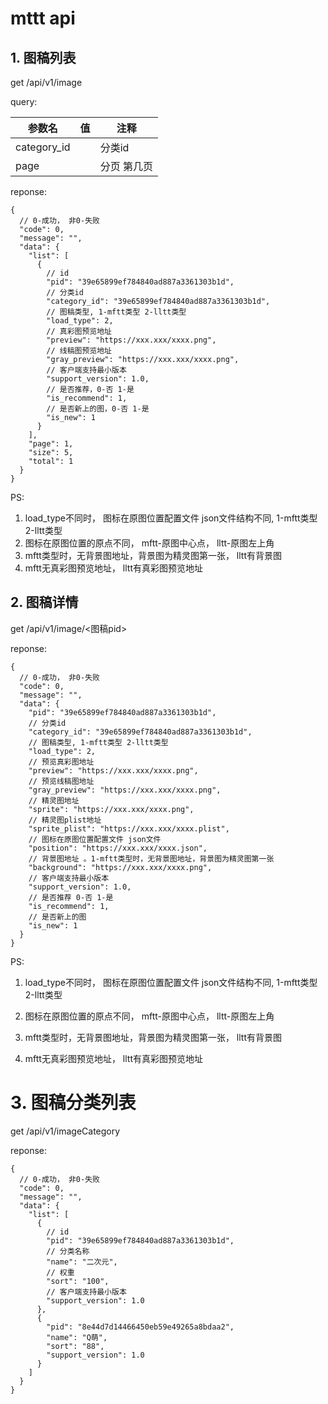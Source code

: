 # mttt api

## 1. 图稿列表

get	/api/v1/image

query:

| 参数名      | 值   | 注释        |
| ----------- | ---- | ----------- |
| category_id |      | 分类id      |
| page        |      | 分页 第几页 |

reponse:

```json5
{
  // 0-成功， 非0-失败
  "code": 0,
  "message": "",
  "data": {
    "list": [
      {
        // id
        "pid": "39e65899ef784840ad887a3361303b1d",
        // 分类id
        "category_id": "39e65899ef784840ad887a3361303b1d",
        // 图稿类型, 1-mftt类型 2-lltt类型
        "load_type": 2,
        // 真彩图预览地址
        "preview": "https://xxx.xxx/xxxx.png",
        // 线稿图预览地址
        "gray_preview": "https://xxx.xxx/xxxx.png",
        // 客户端支持最小版本
        "support_version": 1.0,
        // 是否推荐，0-否 1-是
        "is_recommend": 1,
        // 是否新上的图，0-否 1-是
        "is_new": 1
      }
    ],
    "page": 1,
    "size": 5,
    "total": 1
  }
}
```

PS:

1. load_type不同时， 图标在原图位置配置文件 json文件结构不同, 1-mftt类型 2-lltt类型
2. 图标在原图位置的原点不同， mftt-原图中心点， lltt-原图左上角
3. mftt类型时，无背景图地址，背景图为精灵图第一张， lltt有背景图
4. mftt无真彩图预览地址， lltt有真彩图预览地址



## 2. 图稿详情

get	/api/v1/image/<图稿pid>

reponse:

```json5
{
  // 0-成功， 非0-失败
  "code": 0,
  "message": "",
  "data": {
    "pid": "39e65899ef784840ad887a3361303b1d",
    // 分类id
    "category_id": "39e65899ef784840ad887a3361303b1d",
    // 图稿类型, 1-mftt类型 2-lltt类型
    "load_type": 2,
    // 预览真彩图地址
    "preview": "https://xxx.xxx/xxxx.png",
    // 预览线稿图地址
    "gray_preview": "https://xxx.xxx/xxxx.png",
    // 精灵图地址
    "sprite": "https://xxx.xxx/xxxx.png",
    // 精灵图plist地址
    "sprite_plist": "https://xxx.xxx/xxxx.plist",
    // 图标在原图位置配置文件 json文件
    "position": "https://xxx.xxx/xxxx.json",
    // 背景图地址 。1-mftt类型时，无背景图地址，背景图为精灵图第一张
    "background": "https://xxx.xxx/xxxx.png",
    // 客户端支持最小版本
    "support_version": 1.0,
    // 是否推荐 0-否 1-是
    "is_recommend": 1,
    // 是否新上的图
    "is_new": 1
  }
}
```

PS:

1. load_type不同时， 图标在原图位置配置文件 json文件结构不同, 1-mftt类型 2-lltt类型

2. 图标在原图位置的原点不同， mftt-原图中心点， lltt-原图左上角

3. mftt类型时，无背景图地址，背景图为精灵图第一张， lltt有背景图

4. mftt无真彩图预览地址， lltt有真彩图预览地址

   


# 3. 图稿分类列表

get	/api/v1/imageCategory

reponse:

```json5
{
  // 0-成功， 非0-失败
  "code": 0,
  "message": "",
  "data": {
    "list": [
      {
        // id
        "pid": "39e65899ef784840ad887a3361303b1d",
        // 分类名称
        "name": "二次元",
        // 权重
        "sort": "100",
        // 客户端支持最小版本
        "support_version": 1.0
      },
      {
        "pid": "8e44d7d14466450eb59e49265a8bdaa2",
        "name": "Q萌",
        "sort": "88",
        "support_version": 1.0
      }
    ]
  }
}
```

